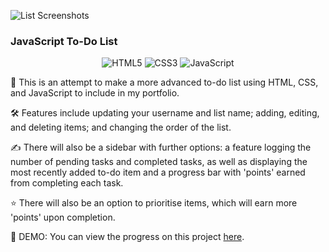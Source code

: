 ![List Screenshots](https://user-images.githubusercontent.com/80458000/147425924-a54f3ab6-10ff-4f76-8342-047d43f3c368.png)

### JavaScript To-Do List

<p align="center">
  <img alt="HTML5" src="https://img.shields.io/badge/html5-%23325288.svg?style=for-the-badge&logo=html5&logoColor=ffffff"/>
  <img alt="CSS3" src="https://img.shields.io/badge/css3-%23476dad.svg?style=for-the-badge&logo=css3&logoColor=ffffff"/>
  <img alt="JavaScript" src="https://img.shields.io/badge/javascript-%23325288.svg?style=for-the-badge&logo=javascript&logoColor=ffffff"/>
</p>

📝 This is an attempt to make a more advanced to-do list using HTML, CSS, and JavaScript to include in my portfolio. 

🛠 Features include updating your username and list name; adding, editing, and deleting items; and changing the order of the list.

✍️ There will also be a sidebar with further options: a feature logging the number of pending tasks and completed tasks, as well as displaying the most recently added to-do item and a progress bar with 'points' earned from completing each task.

⭐️ There will also be an option to prioritise items, which will earn more 'points' upon completion.

👀 DEMO: You can view the progress on this project [here](https://web-dev-dan.github.io/JavaScript-To-Do-List/).
